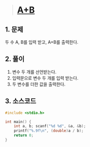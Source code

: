 > # [A+B](https://www.acmicpc.net/problem/1000)

## 1. 문제
   두 수 A, B를 입력 받고, A+B를 출력한다.

## 2. 풀이

1. 변수 두 개를 선언받는다.
2. 입력문으로 변수 두 개를 입력 받는다.
3. 두 변수를 더한 값을 출력한다.

## 3. 소스코드 
```c
#include <stdio.h>

int main() {
	int a, b; scanf("%d %d", &a, &b);
	printf("%.9f\n", (double)a / b);
	return 0;
}
```
